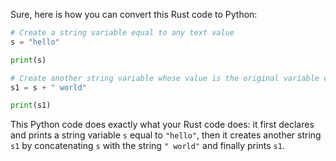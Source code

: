 Sure, here is how you can convert this Rust code to Python:

```python
# Create a string variable equal to any text value
s = "hello"

print(s)

# Create another string variable whose value is the original variable concatenated with another string literal
s1 = s + " world"

print(s1)
```

This Python code does exactly what your Rust code does: it first declares and prints a string variable `s` equal to `"hello"`, then it creates another string `s1` by concatenating `s` with the string `" world"` and finally prints `s1`.
